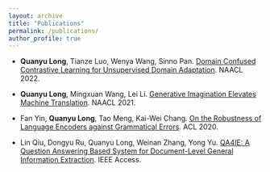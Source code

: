 ```yaml
---
layout: archive
title: "Publications"
permalink: /publications/
author_profile: true
---
```


*    **Quanyu Long**, Tianze Luo, Wenya Wang, Sinno Pan. [Domain Confused Contrastive Learning for Unsupervised Domain Adaptation](<https://arxiv.org/abs/2207.04564>). NAACL 2022.

*    **Quanyu Long**, Mingxuan Wang, Lei Li. [Generative Imagination Elevates Machine Translation](<https://arxiv.org/abs/2009.09654>). NAACL 2021.

*    Fan Yin, **Quanyu Long**, Tao Meng, Kai-Wei Chang. [On the Robustness of Language Encoders against Grammatical Errors](<https://arxiv.org/abs/2005.05683>). ACL 2020.

*    Lin Qiu, Dongyu Ru, Quanyu Long, Weinan Zhang, Yong Yu. [QA4IE: A Question Answering Based System for Document-Level General Information Extraction](<https://ieeexplore.ieee.org/document/8972460>). IEEE Access.

